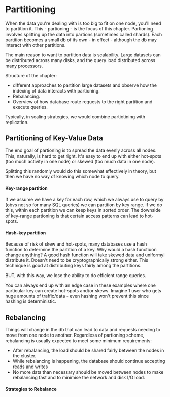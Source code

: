 <h1> Partitioning </h1>

When the data you're dealing with is too big to fit on one node, you'll need to partition it. This - partioning - is the focus of this chapter. Partioning involves splitting up the data into partions (sometimes called shards). Each partition becomes a small db of its own - in effect - although the db may interact with other partitions. 

The main reason to want to partition data is scalability. Large datasets can be distributed across many disks, and the query load distributed across many processors. 

Structure of the chapter:

- different approaches to partition large datasets and observe how the indexing of data interacts with partioning.
- Rebalancing.
- Overview of how database route requests to the right partition and execute queries. 

Typically, in scaling strategies, we would combine partiotining with replication. 

<h2> Partitioning of Key-Value Data </h2>

The end goal of partioning is to spread the data evenly across all nodes. This, naturally, is hard to get right. It's easy to end up with either hot-spots (too much activity in one node) or skewed (too much data in one node).

Splitting this randomly would do this somewhat effectively in theory, but then we have no way of knowing which node to query.

<h4> Key-range partition</h4>
If we assume we have a key for each row, which we always use to query by (obvs not so for many SQL queries) we can partition by key range. If we do this, within each partition we can keep keys in sorted order. The downside of key-range partioning is that certain access patterns can lead to hot-spots. 

<h4> Hash-key partition </h4>

Because of risk of skew and hot-spots, many databases use a hash function to determine the partition of a key. Why would a hash functiuon change anything? A good hash function will take skewed data and uniformyl distribute it. Doesn't need to be cryptographically strong either. This technique is good at distributing keys fairly among the partitions. 

BUT, with this way, we lose the ability to do efficient range queries. 

You can always end up with an edge case in these examples where one particular key can create hot-spots and/or skews. Imagine 1 user who gets huge amounts of traffic/data - even hashing won't prevent this since hashing is deterministic. 

<h2> Rebalancing </h2>

Things will change in the db that can lead to data and requests needing to move from one node to another. Regardless of partioning scheme, rebalancing is usually expected to meet some minimum requirements:

- After rebalancing, the load should be shared fairly between the nodes in the cluster.
- While rebalancing is happening, the database should continue accepting reads and writes
- No more data than necessary should be moved between nodes to make rebalancing fast and to minimise the network and disk I/O load. 

<h4> Strategies to Rebalance </h4>